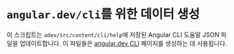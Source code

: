 # `angular.dev/cli`를 위한 데이터 생성

이 스크립트는 `adev/src/content/cli/help`에 저장된 Angular CLI 도움말 JSON 파일을 업데이트합니다. 이 파일들은 [angular.dev CLI](https://angular.dev/cli) 페이지를 생성하는 데 사용됩니다.
